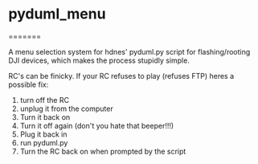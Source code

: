 # pyduml_menu
=======

A menu selection system for hdnes' pyduml.py script for flashing/rooting DJI devices, which makes the process stupidly simple.

RC's can be finicky. If your RC refuses to play (refuses FTP) heres a possible fix:

1. turn off the RC
2. unplug it from the computer
3. Turn it back on
4. Turn it off again (don't you hate that beeper!!!)
5. Plug it back in
6. run pyduml.py
7. Turn the RC back on when prompted by the script
